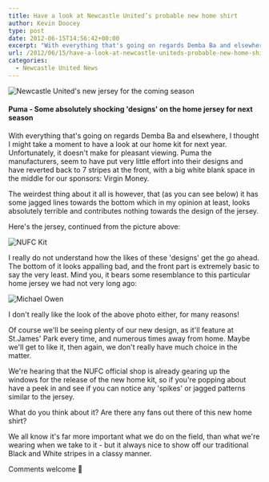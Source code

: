 ```yaml
---
title: Have a look at Newcastle United’s probable new home shirt
author: Kevin Doocey
type: post
date: 2012-06-15T14:56:42+00:00
excerpt: "With everything that's going on regards Demba Ba and elsewhere, I thought I might take a moment to have a look at our home kit for next year. Unfortunately, it doesn't make for pleasant.."
url: /2012/06/15/have-a-look-at-newcastle-uniteds-probable-new-home-shirt/
categories:
  - Newcastle United News
---
```


![Newcastle United's new jersey for the coming season](https://www.tynetime.com/wp-content/uploads/2012/06/NewcastleHome-Jersey-2012-13.jpg "NewcastleHome-Jersey-2012-13")

#### Puma - Some absolutely shocking 'designs' on the home jersey for next season

With everything that's going on regards Demba Ba and elsewhere, I thought I might take a moment to have a look at our home kit for next year. Unfortunately, it doesn't make for pleasant viewing. Puma the manufacturers, seem to have put very little effort into their designs and have reverted back to 7 stripes at the front, with a big white blank space in the middle for our sponsors: Virgin Money.

The weirdest thing about it all is however, that (as you can see below) it has some jagged lines towards the bottom which in my opinion at least, looks absolutely terrible and contributes nothing towards the design of the jersey.

Here's the jersey, continued from the picture above:

![NUFC Kit](https://www.tynetime.com/wp-content/uploads/2012/06/Bottom-of-NUFC-Home-Jersey-300x270.jpg "Bottom-of-NUFC-Home-Jersey")

I really do not understand how the likes of these 'designs' get the go ahead. The bottom of it looks appalling bad, and the front part is extremely basic to say the very least. Mind you, it bears some resemblance to this particular home jersey we had not very long ago:

![Michael Owen](https://www.tynetime.com/wp-content/uploads/2012/06/Michael-Owen-NUFC.jpg "Michael-Owen-NUFC")

I don't really like the look of the above photo either, for many reasons!

Of course we'll be seeing plenty of our new design, as it'll feature at St.James' Park every time, and numerous times away from home. Maybe we'll get to like it, then again, we don't really have much choice in the matter.

We're hearing that the NUFC official shop is already gearing up the windows for the release of the new home kit, so if you're popping about have a peek in and see if you can notice any 'spikes' or jagged patterns similar to the jersey.

What do you think about it? Are there any fans out there of this new home shirt?

We all know it's far more important what we do on the field, than what we're wearing when we take to it - but it always nice to show off our traditional Black and White stripes in a classy manner.

Comments welcome 🙂
